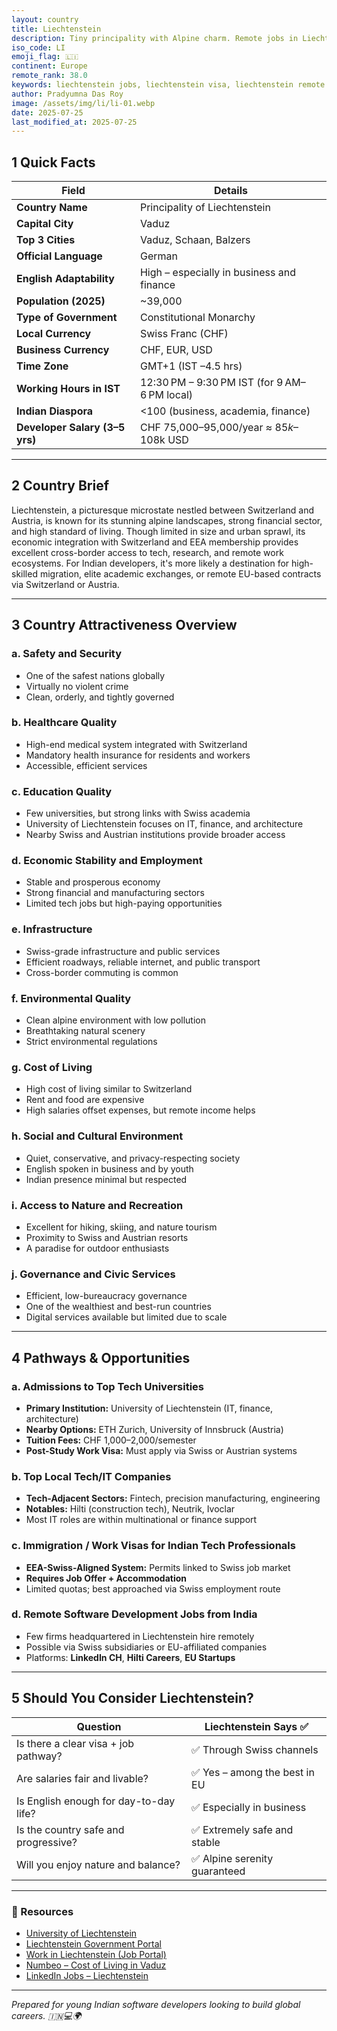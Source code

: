 ```yaml
---
layout: country
title: Liechtenstein
description: Tiny principality with Alpine charm. Remote jobs in Liechtenstein. Trilp AI curated info. Indians in Liechtenstein.
iso_code: LI
emoji_flag: 🇱🇮
continent: Europe
remote_rank: 38.0
keywords: liechtenstein jobs, liechtenstein visa, liechtenstein remote jobs
author: Pradyumna Das Roy
image: /assets/img/li/li-01.webp
date: 2025-07-25
last_modified_at: 2025-07-25
---
```


## 1 Quick Facts

| Field                          | Details                                      |
| ------------------------------ | -------------------------------------------- |
| **Country Name**               | Principality of Liechtenstein                |
| **Capital City**               | Vaduz                                        |
| **Top 3 Cities**               | Vaduz, Schaan, Balzers                       |
| **Official Language**          | German                                       |
| **English Adaptability**       | High – especially in business and finance    |
| **Population (2025)**          | ~39,000                                      |
| **Type of Government**         | Constitutional Monarchy                      |
| **Local Currency**             | Swiss Franc (CHF)                            |
| **Business Currency**          | CHF, EUR, USD                                |
| **Time Zone**                  | GMT+1 (IST –4.5 hrs)                         |
| **Working Hours in IST**       | 12:30 PM – 9:30 PM IST (for 9 AM–6 PM local) |
| **Indian Diaspora**            | <100 (business, academia, finance)           |
| **Developer Salary (3–5 yrs)** | CHF 75,000–95,000/year ≈ $85k–$108k USD      |

---

## 2 Country Brief

Liechtenstein, a picturesque microstate nestled between Switzerland and Austria, is known for its stunning alpine landscapes, strong financial sector, and high standard of living. Though limited in size and urban sprawl, its economic integration with Switzerland and EEA membership provides excellent cross-border access to tech, research, and remote work ecosystems. For Indian developers, it's more likely a destination for high-skilled migration, elite academic exchanges, or remote EU-based contracts via Switzerland or Austria.

---

## 3 Country Attractiveness Overview

### a. Safety and Security

- One of the safest nations globally
- Virtually no violent crime
- Clean, orderly, and tightly governed

### b. Healthcare Quality

- High-end medical system integrated with Switzerland
- Mandatory health insurance for residents and workers
- Accessible, efficient services

### c. Education Quality

- Few universities, but strong links with Swiss academia
- University of Liechtenstein focuses on IT, finance, and architecture
- Nearby Swiss and Austrian institutions provide broader access

### d. Economic Stability and Employment

- Stable and prosperous economy
- Strong financial and manufacturing sectors
- Limited tech jobs but high-paying opportunities

### e. Infrastructure

- Swiss-grade infrastructure and public services
- Efficient roadways, reliable internet, and public transport
- Cross-border commuting is common

### f. Environmental Quality

- Clean alpine environment with low pollution
- Breathtaking natural scenery
- Strict environmental regulations

### g. Cost of Living

- High cost of living similar to Switzerland
- Rent and food are expensive
- High salaries offset expenses, but remote income helps

### h. Social and Cultural Environment

- Quiet, conservative, and privacy-respecting society
- English spoken in business and by youth
- Indian presence minimal but respected

### i. Access to Nature and Recreation

- Excellent for hiking, skiing, and nature tourism
- Proximity to Swiss and Austrian resorts
- A paradise for outdoor enthusiasts

### j. Governance and Civic Services

- Efficient, low-bureaucracy governance
- One of the wealthiest and best-run countries
- Digital services available but limited due to scale

---

## 4 Pathways & Opportunities

### a. Admissions to Top Tech Universities

- **Primary Institution:** University of Liechtenstein (IT, finance, architecture)
- **Nearby Options:** ETH Zurich, University of Innsbruck (Austria)
- **Tuition Fees:** CHF 1,000–2,000/semester
- **Post-Study Work Visa:** Must apply via Swiss or Austrian systems

### b. Top Local Tech/IT Companies

- **Tech-Adjacent Sectors:** Fintech, precision manufacturing, engineering
- **Notables:** Hilti (construction tech), Neutrik, Ivoclar
- Most IT roles are within multinational or finance support

### c. Immigration / Work Visas for Indian Tech Professionals

- **EEA-Swiss-Aligned System:** Permits linked to Swiss job market
- **Requires Job Offer + Accommodation**
- Limited quotas; best approached via Swiss employment route

### d. Remote Software Development Jobs from India

- Few firms headquartered in Liechtenstein hire remotely
- Possible via Swiss subsidiaries or EU-affiliated companies
- Platforms: **LinkedIn CH**, **Hilti Careers**, **EU Startups**

---

## 5 Should You Consider Liechtenstein?

| Question                               | Liechtenstein Says ✅         |
| -------------------------------------- | ----------------------------- |
| Is there a clear visa + job pathway?   | ✅ Through Swiss channels     |
| Are salaries fair and livable?         | ✅ Yes – among the best in EU |
| Is English enough for day-to-day life? | ✅ Especially in business     |
| Is the country safe and progressive?   | ✅ Extremely safe and stable  |
| Will you enjoy nature and balance?     | ✅ Alpine serenity guaranteed |

---

### 🔗 Resources

- [University of Liechtenstein](https://www.uni.li/)
- [Liechtenstein Government Portal](https://www.llv.li/)
- [Work in Liechtenstein (Job Portal)](https://www.jobs.li/)
- [Numbeo – Cost of Living in Vaduz](https://www.numbeo.com/cost-of-living/in/Vaduz)
- [LinkedIn Jobs – Liechtenstein](https://www.linkedin.com/jobs/search/?location=Liechtenstein)

---

_Prepared for young Indian software developers looking to build global careers. 🇮🇳💻🌍_

